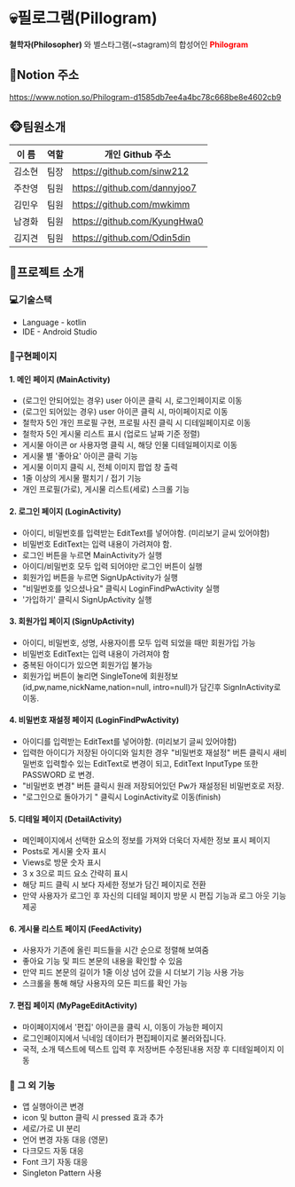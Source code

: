 # 💀필로그램(Pillogram)

**철학자(Philosopher)** 와 별스타그램(~stagram)의 합성어인 <span style="color:red">**Philogram**</span>

## 📘Notion 주소

<https://www.notion.so/Philogram-d1585db7ee4a4bc78c668be8e4602cb9>

## 🐵팀원소개

| 이 름 | 역할 | 개인 Github 주소           |
| ------ | --- | ---------------------------- |
| 김소현 | 팀장 | <https://github.com/sinw212> |
| 주찬영 | 팀원 | <https://github.com/dannyjoo7> |
| 김민우 | 팀원 | <https://github.com/mwkimm> |
| 남경화 | 팀원 | <https://github.com/KyungHwa0> |
| 김지견 | 팀원 | <https://github.com/Odin5din> |

## 📱프로젝트 소개

### 💻기술스택

* Language - kotlin
* IDE - Android Studio

### 📖구현페이지

#### 1. 메인 페이지 (MainActivity)

* (로그인 안되어있는 경우) user 아이콘 클릭 시, 로그인페이지로 이동
* (로그인 되어있는 경우) user 아이콘 클릭 시, 마이페이지로 이동
* 철학자 5인 개인 프로필 구현, 프로필 사진 클릭 시 디테일페이지로 이동
* 철학자 5인 게시물 리스트 표시 (업로드 날짜 기준 정렬)
* 게시물 아이콘 or 사용자명 클릭 시, 해당 인물 디테일페이지로 이동
* 게시물 별 '좋아요' 아이콘 클릭 기능
* 게시물 이미지 클릭 시, 전체 이미지 팝업 창 출력
* 1줄 이상의 게시물 펼치기 / 접기 기능
* 개인 프로필(가로), 게시물 리스트(세로) 스크롤 기능

#### 2. 로그인 페이지 (LoginActivity)

* 아이디, 비밀번호를 입력받는 EditText를 넣어야함. (미리보기 글씨 있어야함)
* 비밀번호 EditText는 입력 내용이 가려져야 함.
* 로그인 버튼을 누르면 MainActivity가 실행
* 아이디/비밀번호 모두 입력 되어야만 로그인 버튼이 실행
* 회원가입 버튼을 누르면 SignUpActivity가 실행
* "비밀번호를 잊으셨나요" 클릭시 LoginFindPwActivity 실행
* '가입하기' 클릭시 SignUpActivity 실행

#### 3. 회원가입 페이지 (SignUpActivity)

* 아이디, 비밀번호, 성명, 사용자이름 모두 입력 되었을 때만 회원가입 가능
* 비밀번호 EditText는 입력 내용이 가려져야 함
* 중복된 아이디가 있으면 회원가입 불가능
* 회원가입 버튼이 눌리면 SingleTone에 회원정보(id,pw,name,nickName,nation=null, intro=null)가 담긴후 SignInActivity로
  이동.

#### 4. 비밀번호 재설정 페이지 (LoginFindPwActivity)

* 아이디를 입력받는 EditText를 넣어야함. (미리보기 글씨 있어야함)
* 입력한 아이디가 저장된 아이디와 일치한 경우 "비밀번호 재설정" 버튼 클릭시 새비밀번호 입력할수 있는 EditText로 변경이 되고, EditText InputType 또한
  PASSWORD 로 변경.
* "비밀번호 변경" 버튼 클릭시 원래 저장되어있던 Pw가 재설정된 비밀번호로 저장.
* "로그인으로 돌아가기 " 클릭시 LoginActivity로 이동(finish)

#### 5. 디테일 페이지 (DetailActivity)

* 메인페이지에서 선택한 요소의 정보를 가져와 더욱더 자세한 정보 표시 페이지
* Posts로 게시물 숫자 표시
* Views로 방문 숫자 표시
* 3 x 3으로 피드 요소 간략히 표시
* 해당 피드 클릭 시 보다 자세한 정보가 담긴 페이지로 전환
* 만약 사용자가 로그인 후 자신의 디테일 페이지 방문 시 편집 기능과 로그 아웃 기능 제공

#### 6. 게시물 리스트 페이지 (FeedActivity)

* 사용자가 기존에 올린 피드들을 시간 순으로 정렬해 보여줌
* 좋아요 기능 및 피드 본문의 내용을 확인할 수 있음
* 만약 피드 본문의 길이가 1줄 이상 넘어 갔을 시 더보기 기능 사용 가능
* 스크롤을 통해 해당 사용자의 모든 피드를 확인 가능

#### 7. 편집 페이지 (MyPageEditActivity)

* 마이페이지에서 '편집' 아이콘을 클릭 시, 이동이 가능한 페이지
* 로그인페이지에서 닉네임 데이터가 편집페이지로 불러와집니다.
* 국적, 소개 텍스트에 텍스트 입력 후 저장버튼 수정된내용 저장 후 디테일페이지 이동

### 🔧 그 외 기능

* 앱 실행아이콘 변경
* icon 및 button 클릭 시 pressed 효과 추가
* 세로/가로 UI 분리
* 언어 변경 자동 대응 (영문)
* 다크모드 자동 대응
* Font 크기 자동 대응
* Singleton Pattern 사용
